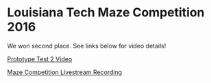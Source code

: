 # Louisiana Tech Maze Competition 2016

We won second place. See links below for video details!

[Prototype Test 2 Video](https://youtu.be/BPReiobffDk)

[Maze Competition Livestream Recording](https://youtu.be/2DQ2oTlv4bw?t=42m13s)
